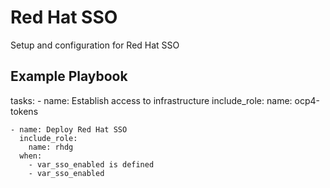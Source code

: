Red Hat SSO
===========

Setup and configuration for Red Hat SSO

Example Playbook
----------------

  tasks:
    - name: Establish access to infrastructure
      include_role:
        name: ocp4-tokens

    - name: Deploy Red Hat SSO
      include_role:
        name: rhdg
      when:
        - var_sso_enabled is defined
        - var_sso_enabled
